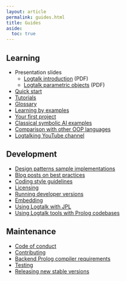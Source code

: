 ```yaml
---
layout: article
permalink: guides.html
title: Guides
aside:
  toc: true
---
```


## Learning

-	Presentation slides
	-	[Logtalk introduction](https://logtalk.org/learning/logtalk_introduction.pdf) (PDF)
	-	[Logtalk parametric objects](https://logtalk.org/learning/logtalk_parametric_objects.pdf) (PDF)
-   [Quick start](https://github.com/LogtalkDotOrg/logtalk3/blob/master/QUICK_START.md)
-   [Tutorials](documentation.html#tutorials)
-   [Glossary](https://logtalk.org/handbook/glossary.html)
-   [Learning by examples](learning.html)
-   [Your first project](first_project.html)
-   [Classical symbolic AI examples](symbolic_ai_examples.html)
-   [Comparison with other OOP languages](https://logtalk.org/handbook/userman/nomenclature.html)
-   [Logtalking YouTube channel](https://www.youtube.com/channel/UCh0BiDU6xZUCGq66HylvXNg)


## Development

-   [Design patterns sample implementations](https://github.com/LogtalkDotOrg/logtalk3/tree/master/examples/design_patterns)
-   [Blog posts on best practices](blog.html?tag=best+practices)
-   [Coding style guidelines](coding_style_guidelines.html)
-   [Licensing](licensing.html)
-   [Running developer versions](running_developer_versions.html)
-   [Embedding](embedding.html)
-   [Using Logtalk with JPL](using_jpl.html)
-   [Using Logtalk tools with Prolog codebases](using_tools_with_prolog.html)


## Maintenance

-   [Code of conduct](https://github.com/LogtalkDotOrg/logtalk3/blob/master/CODE_OF_CONDUCT.md)
-   [Contributing](https://github.com/LogtalkDotOrg/logtalk3/blob/master/CONTRIBUTING.md)
-   [Backend Prolog compiler requirements](backend_requirements.html)
-   [Testing](testing.html)
-   [Releasing new stable versions](releasing.html)
